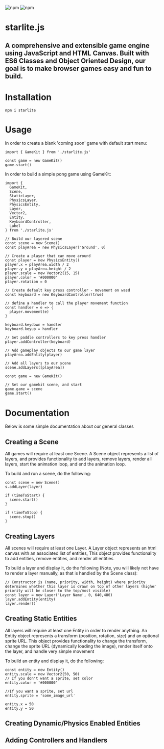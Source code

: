 <img alt="npm" src="https://img.shields.io/npm/v/starlite"> <img alt="npm" src="https://img.shields.io/npm/dt/starlite?style=flat-square">

# starlite.js

## A comprehensive and extensible game engine using JavaScript and HTML Canvas. Built with ES6 Classes and Object Oriented Design, our goal is to make browser games easy and fun to build.

# Installation

`npm i starlite`

# Usage

In order to create a blank 'coming soon' game with default start menu:

```
import { GameKit } from './starlite.js'

const game = new GameKit()
game.start()

```

In order to build a simple pong game using GameKit:

```
import {
  GameKit,
  Scene,
  StaticLayer,
  PhysicsLayer,
  PhysicsEntity,
  Layer,
  Vector2,
  Entity,
  KeyboardController,
  Label
} from './starlite.js'

// Build our layered scene
const scene = new Scene()
const playArea = new PhysicsLayer('Ground', 0)

// Create a player that can move around
const player = new PhysicsEntity()
player.x = playArea.width / 2
player.y = playArea.height / 2
player.scale = new Vector2(15, 15)
player.color = '#000000'
player.rotation = 0

// Create default key press controller - movement on wasd
const keyboard = new KeyboardController(true)

// define a handler to call the player movement function
const handler = e => {
  player.movement(e)
}

keyboard.keydown = handler
keyboard.keyup = handler

// Set paddle controllers to key press handler
player.addController(keyboard)

// Add gameplay objects to our game layer
playArea.addEntity(player)

// Add all layers to our scene
scene.addLayers([playArea])

const game = new GameKit()

// Set our gamekit scene, and start
game.game = scene
game.start()

```

# Documentation

Below is some simple documentation about our general classes

## Creating a Scene

All games will require at least one Scene. A Scene object represents a list of layers, and provides functionality to add layers, remove layers, render all layers, start the animation loop, and end the animation loop.

To build and run a scene, do the following:

```
const scene = new Scene()
s.addLayer(layer)

if (timeToStart) {
  scene.start()
}

if (timeToStop) {
  scene.stop()
}
```

## Creating Layers

All scenes will require at least one Layer. A Layer object represents an html canvas with an associated list of entities, This object provides functionality to add entities, remove entities, and render all entities.

To build a layer and display it, do the following (Note, you will likely not have to render a layer manually, as that is handled by the Scene class):

```
// Constructor is (name, priority, width, height) where priority determines whether this layer is drawn on top of other layers (higher priority will be closer to the top/most visible)
const layer = new Layer('Layer Name', 0, 640,480)
layer.addEntity(entity)
layer.render()

```

## Creating Static Entities

All layers will require at least one Entity in order to render anything. An Entity object represents a transform (position, rotation, size) and an optional sprite URL. This object provides functionality to change the transform, change the sprite URL (dynamically loading the image), render itself onto the layer, and handle very simple movement

To build an entity and display it, do the following:

```
const entity = new Entity()
entity.scale = new Vector2(50, 50)
// If you don't want a sprite, set color
entity.color = '#000000'

//If you want a sprite, set url
entity.sprite = 'some_image_url'

entity.x = 50
entity.y = 50

```

## Creating Dynamic/Physics Enabled Entities

## Adding Controllers and Handlers
